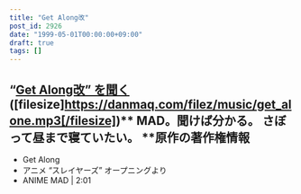 ```yaml
---
title: "Get Along改"
post_id: 2926
date: "1999-05-01T00:00:00+09:00"
draft: true
tags: []
---
```



## “[Get Along改” を聞く](https://danmaq.com/filez/music/get_alone.mp3) ([filesize]https://danmaq.com/filez/music/get_alone.mp3[/filesize])** MAD。聞けば分かる。 さぼって昼まで寝ていたい。  **原作の著作権情報

  * Get Along
  * アニメ “スレイヤーズ” オープニングより
  * ANIME MAD | 2:01
